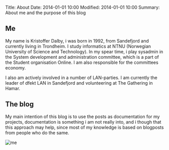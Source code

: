 Title: About
Date: 2014-01-01 10:00
Modified: 2014-01-01 10:00
Summary: About me and the purpose of this blog

## Me

My name is Kristoffer Dalby, i was born in 1992, from Sandefjord and currently living in Trondheim.
I study informatics at NTNU (Norwegian University of Science and Technology).
In my spear time, i play sysadmin in the System development and administration committee, which is a part of the Student organisation Online. I am also responsible for the committees economy.

I also am actively involved in a number of LAN-parties. I am currently the leader of dfekt LAN in Sandefjord and volunteering at The Gathering in Hamar.

## The blog
My main intention of this blog is to use the posts as documentation for my projects, documentation is something i am not really into, and i though that this approach may help, since most of my knowledge is based on blogposts from people who do the same.

![me](http://www.gravatar.com/avatar/2e5d2c3dd570ae61ab8b1b41484a6fed?s=350)
